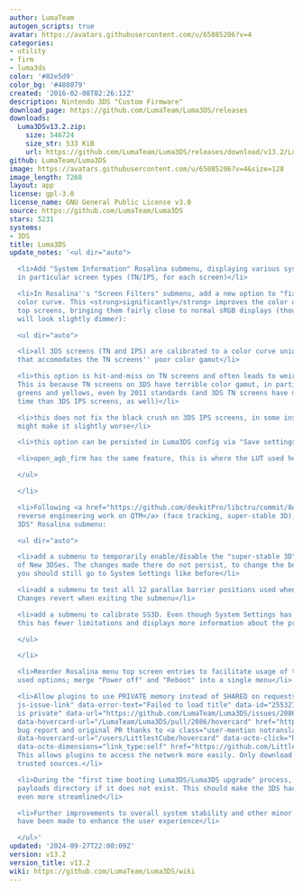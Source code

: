 ```yaml
---
author: LumaTeam
autogen_scripts: true
avatar: https://avatars.githubusercontent.com/u/65085206?v=4
categories:
- utility
- firm
- luma3ds
color: '#82e5d9'
color_bg: '#488079'
created: '2016-02-08T02:26:12Z'
description: Nintendo 3DS "Custom Firmware"
download_page: https://github.com/LumaTeam/Luma3DS/releases
downloads:
  Luma3DSv13.2.zip:
    size: 546724
    size_str: 533 KiB
    url: https://github.com/LumaTeam/Luma3DS/releases/download/v13.2/Luma3DSv13.2.zip
github: LumaTeam/Luma3DS
image: https://avatars.githubusercontent.com/u/65085206?v=4&size=128
image_length: 7260
layout: app
license: gpl-3.0
license_name: GNU General Public License v3.0
source: https://github.com/LumaTeam/Luma3DS
stars: 5231
systems:
- 3DS
title: Luma3DS
update_notes: '<ul dir="auto">

  <li>Add "System Information" Rosalina submenu, displaying various system information,
  in particular screen types (TN/IPS, for each screen)</li>

  <li>In Rosalina''s "Screen Filters" submenu, add a new option to "fix" the top screen''s
  color curve. This <strong>significantly</strong> improves the color output of <strong>IPS</strong>
  top screens, bringing them fairly close to normal sRGB displays (though the colors
  will look slightly dimmer):

  <ul dir="auto">

  <li>all 3DS screens (TN and IPS) are calibrated to a color curve unique to 3DS systems
  that accomodates the TN screens'' poor color gamut</li>

  <li>this option is hit-and-miss on TN screens and often leads to weird results.
  This is because TN screens on 3DS have terrible color gamut, in particular in the
  greens and yellows, even by 2011 standards (and 3DS TN screens have much worse response
  time than 3DS IPS screens, as well)</li>

  <li>this does not fix the black crush on 3DS IPS screens, in some instances this
  might make it slightly worse</li>

  <li>this option can be persisted in Luma3DS config via "Save settings"</li>

  <li>open_agb_firm has the same feature, this is where the LUT used here comes from</li>

  </ul>

  </li>

  <li>Following <a href="https://github.com/devkitPro/libctru/commit/8e55cdf05d1f2c07f350ec678d0f0d6a7a2df214">my
  reverse engineering work on QTM</a> (face tracking, super-stable 3D), in the "New
  3DS" Rosalina submenu:

  <ul dir="auto">

  <li>add a submenu to temporarily enable/disable the "super-stable 3D" (SS3D) feature
  of New 3DSes. The changes made there do not persist, to change the behavior at boot,
  you should still go to System Settings like before</li>

  <li>add a submenu to test all 12 parallax barrier positions used when SS3D is active.
  Changes revert when exiting the submenu</li>

  <li>add a submenu to calibrate SS3D. Even though System Settings has a similar function,
  this has fewer limitations and displays more information about the process on screen</li>

  </ul>

  </li>

  <li>Reorder Rosalina menu top screen entries to facilitate usage of the most commonly
  used options; merge "Power off" and "Reboot" into a single menu</li>

  <li>Allow plugins to use PRIVATE memory instead of SHARED on requests (<a class="issue-link
  js-issue-link" data-error-text="Failed to load title" data-id="2553275060" data-permission-text="Title
  is private" data-url="https://github.com/LumaTeam/Luma3DS/issues/2086" data-hovercard-type="pull_request"
  data-hovercard-url="/LumaTeam/Luma3DS/pull/2086/hovercard" href="https://github.com/LumaTeam/Luma3DS/pull/2086">#2086</a>,
  bug report and original PR thanks to <a class="user-mention notranslate" data-hovercard-type="user"
  data-hovercard-url="/users/LittlestCube/hovercard" data-octo-click="hovercard-link-click"
  data-octo-dimensions="link_type:self" href="https://github.com/LittlestCube">@LittlestCube</a>).
  This allows plugins to access the network more easily. Only download plugin from
  trusted sources.</li>

  <li>During the "first time booting Luma3DS/Luma3DS upgrade" process, create the
  payloads directory if it does not exist. This should make the 3DS hacking process
  even more streamlined</li>

  <li>Further improvements to overall system stability and other minor adjustments
  have been made to enhance the user experience</li>

  </ul>'
updated: '2024-09-27T22:00:09Z'
version: v13.2
version_title: v13.2
wiki: https://github.com/LumaTeam/Luma3DS/wiki
---
```

